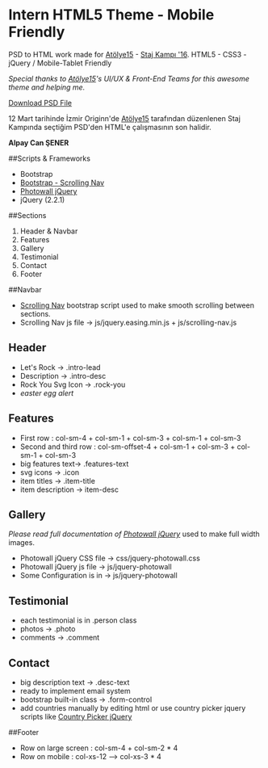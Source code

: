 # Intern HTML5 Theme - Mobile Friendly 
PSD to HTML work made for [Atölye15](http://www.atolye15.com/) - [Staj Kampı '16](http://www.stajkampi.com/). HTML5 - CSS3 - jQuery / Mobile-Tablet Friendly

*Special thanks to [Atölye15](http://www.atolye15.com/)'s UI/UX & Front-End Teams for this awesome theme and helping me.*

[Download PSD File](http://bit.ly/24Ys0W6) 

12 Mart tarihinde İzmir Originn'de [Atölye15](http://www.atolye15.com/) tarafından düzenlenen Staj Kampında seçtiğim PSD'den HTML'e çalışmasının son halidir.

**Alpay Can ŞENER**

##Scripts & Frameworks
* Bootstrap
* [Bootstrap - Scrolling Nav](http://startbootstrap.com/template-overviews/scrolling-nav/)
* [Photowall jQuery](https://github.com/creotiv/jquery-photowall)
* jQuery (2.2.1)

##Sections
1. Header & Navbar
2. Features
3. Gallery
4. Testimonial
5. Contact
6. Footer

##Navbar
* [Scrolling Nav](http://startbootstrap.com/template-overviews/scrolling-nav/) bootstrap script used to make smooth scrolling between sections.
* Scrolling Nav js file -> js/jquery.easing.min.js + js/scrolling-nav.js


## Header
* Let's Rock -> .intro-lead
* Description -> .intro-desc
* Rock You Svg Icon -> .rock-you
* *easter egg alert*

## Features
* First row : col-sm-4 + col-sm-1 + col-sm-3 + col-sm-1 + col-sm-3
* Second and third row : col-sm-offset-4 + col-sm-1 + col-sm-3 + col-sm-1 + col-sm-3
* big features text-> .features-text
* svg icons -> .icon
* item titles -> .item-title
* item description -> item-desc

## Gallery
*Please read full documentation of [Photowall jQuery](https://github.com/creotiv/jquery-photowall)* used to make full width images.
* Photowall jQuery CSS file -> css/jquery-photowall.css
* Photowall jQuery js file -> js/jquery-photowall
* Some Configuration is in -> js/jquery-photowall

## Testimonial
* each testimonial is in .person class
* photos -> .photo
* comments -> .comment

## Contact
* big description text -> .desc-text
* ready to implement email system
* bootstrap built-in class -> .form-control
* add countries manually by editing html or use country picker jquery scripts like [Country Picker jQuery](http://bootstrapformhelpers.com/country/)

##Footer
* Row on large screen : col-sm-4 + col-sm-2 * 4
* Row on mobile : col-xs-12 --> col-xs-3 * 4
